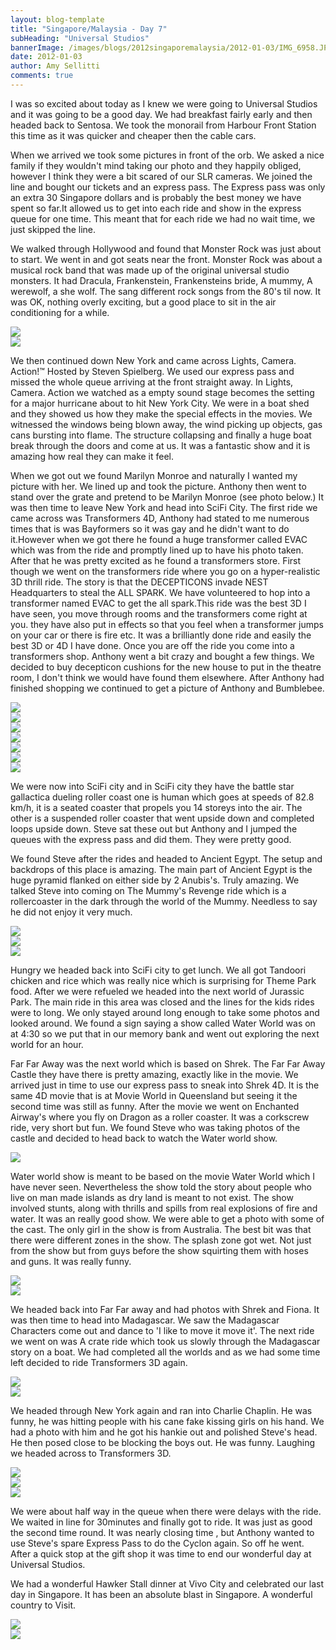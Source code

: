 ```yaml
---
layout: blog-template
title: "Singapore/Malaysia - Day 7"
subHeading: "Universal Studios"
bannerImage: /images/blogs/2012singaporemalaysia/2012-01-03/IMG_6958.JPG_compressed.JPEG
date: 2012-01-03
author: Amy Sellitti
comments: true
---
```


I was so excited about today as I knew we were going to Universal Studios and it was going to be a good day. We had breakfast fairly early and then headed back to Sentosa. We took the monorail from Harbour Front Station this time as it was quicker and cheaper then the cable cars.

When we arrived we took some pictures in front of the orb. We asked a nice family if they wouldn't mind taking our photo and they happily obliged, however I think they were a bit scared of our SLR cameras. We joined the line and bought our tickets and an express pass. The Express pass was only an extra 30 Singapore dollars and is probably the best money we have spent so far.It allowed us to get into each ride and show in the express queue for one time. This meant that for each ride we had no wait time, we just skipped the line.

We walked through Hollywood and found that Monster Rock was just about to start. We went in and got seats near the front. Monster Rock was about a musical rock band that was made up of the original universal studio monsters. It had Dracula, Frankenstein, Frankensteins bride, A mummy, A werewolf, a she wolf. The sang different rock songs from the 80's til now. It was OK, nothing overly exciting, but a good place to sit in the air conditioning for a while.

<div class="center-image"><img src="/images/blogs/2012singaporemalaysia/2012-01-03/IMG_6958.JPG_compressed.JPEG" /></div>
<div class="center-image"><img src="/images/blogs/2012singaporemalaysia/2012-01-03/20120103113819.jpg_compressed.JPEG" /></div>

We then continued down New York and came across Lights, Camera. Action!™ Hosted by Steven Spielberg. We used our express pass and missed the whole queue arriving at the front straight away. In Lights, Camera. Action we watched as a empty sound stage becomes the setting for a major hurricane about to hit New York City. We were in a boat shed and they showed us how they make the special effects in the movies. We witnessed the windows being blown away, the wind picking up objects, gas cans bursting into flame. The structure collapsing and finally a huge boat break through the doors and come at us. It was a fantastic show and it is amazing how real they can make it feel.

When we got out we found Marilyn Monroe and naturally I wanted my picture with her. We lined up and took the picture. Anthony then went to stand over the grate and pretend to be Marilyn Monroe (see photo below.) It was then time to leave New York and head into SciFi City. The first ride we came across was Transformers 4D, Anthony had stated to me numerous times that is was Bayformers so it was gay and he didn't want to do it.However when we got there he found a huge transformer called EVAC which was from the ride and promptly lined up to have his photo taken. After that he was pretty excited as he found a transformers store. First though we went on the transformers ride where you go on a hyper-realistic 3D thrill ride. The story is that the DECEPTICONS invade NEST Headquarters to steal the ALL SPARK. We have volunteered to hop into a transformer named EVAC to get the all spark.This ride was the best 3D I have seen, you move through rooms and the transformers come right at you. they have also put in effects so that you feel when a transformer jumps on your car or there is fire etc. It was a brilliantly done ride and easily the best 3D or 4D I have done. Once you are off the ride you come into a transformers shop. Anthony went a bit crazy and bought a few things. We decided to buy decepticon cushions for the new house to put in the theatre room, I don't think we would have found them elsewhere. After Anthony had finished shopping we continued to get a picture of Anthony and Bumblebee.

<div class="center-image"><img src="/images/blogs/2012singaporemalaysia/2012-01-03/IMG_6964.JPG_compressed.JPEG" /></div>
<div class="center-image"><img src="/images/blogs/2012singaporemalaysia/2012-01-03/IMG_6973.JPG_compressed.JPEG" /></div>
<div class="center-image"><img src="/images/blogs/2012singaporemalaysia/2012-01-03/IMG_6976.JPG_compressed.JPEG" /></div>
<div class="center-image"><img src="/images/blogs/2012singaporemalaysia/2012-01-03/IMG_6983.JPG_compressed.JPEG" /></div>
<div class="center-image"><img src="/images/blogs/2012singaporemalaysia/2012-01-03/IMG_6984.JPG_compressed.JPEG" /></div>
<div class="center-image"><img src="/images/blogs/2012singaporemalaysia/2012-01-03/IMG_7005.JPG_compressed.JPEG" /></div>
<div class="center-image"><img src="/images/blogs/2012singaporemalaysia/2012-01-03/IMG_7018.JPG_compressed.JPEG" /></div>

We were now into SciFi city and in SciFi city they have the battle star gallactica dueling roller coast one is human which goes at speeds of 82.8 km/h, it is a seated coaster that propels you 14 storeys into the air. The other is a suspended roller coaster that went upside down and completed loops upside down. Steve sat these out but Anthony and I jumped the queues with the express pass and did them. They were pretty good.

We found Steve after the rides and headed to Ancient Egypt. The setup and backdrops of this place is amazing. The main part of Ancient Egypt is the huge pyramid flanked on either side by 2 Anubis's. Truly amazing. We talked Steve into coming on The Mummy's Revenge ride which is a rollercoaster in the dark through the world of the Mummy. Needless to say he did not enjoy it very much.

<div class="center-image"><img src="/images/blogs/2012singaporemalaysia/2012-01-03/IMG_7022.JPG_compressed.JPEG" /></div>
<div class="center-image"><img src="/images/blogs/2012singaporemalaysia/2012-01-03/IMG_7026.JPG_compressed.JPEG" /></div>
<div class="center-image"><img src="/images/blogs/2012singaporemalaysia/2012-01-03/IMG_7036.JPG_compressed.JPEG" /></div>

Hungry we headed back into SciFi city to get lunch. We all got Tandoori chicken and rice which was really nice which is surprising for Theme Park food. After we were refueled we headed into the next world of Jurassic Park. The main ride in this area was closed and the lines for the kids rides were to long. We only stayed around long enough to take some photos and looked around. We found a sign saying a show called Water World was on at 4:30 so we put that in our memory bank and went out exploring the next world for an hour.

Far Far Away was the next world which is based on Shrek. The Far Far Away Castle they have there is pretty amazing, exactly like in the movie. We arrived just in time to use our express pass to sneak into Shrek 4D. It is the same 4D movie that is at Movie World in Queensland but seeing it the second time was still as funny. After the movie we went on Enchanted Airway's where you fly on Dragon as a roller coaster. It was a corkscrew ride, very short but fun. We found Steve who was taking photos of the castle and decided to head back to watch the Water world show.

<div class="center-image"><img src="/images/blogs/2012singaporemalaysia/2012-01-03/IMG_7055.JPG_compressed.JPEG" /></div>

Water world show is meant to be based on the movie Water World which I have never seen. Nevertheless the show told the story about people who live on man made islands as dry land is meant to not exist. The show involved stunts, along with thrills and spills from real explosions of fire and water. It was an really good show. We were able to get a photo with some of the cast. The only girl in the show is from Australia. The best bit was that there were different zones in the show. The splash zone got wet. Not just from the show but from guys before the show squirting them with hoses and guns. It was really funny.

<div class="center-image"><img src="/images/blogs/2012singaporemalaysia/2012-01-03/IMG_7070.JPG_compressed.JPEG" /></div>
<div class="center-image"><img src="/images/blogs/2012singaporemalaysia/2012-01-03/IMG_7073.JPG_compressed.JPEG" /></div>

We headed back into Far Far away and had photos with Shrek and Fiona. It was then time to head into Madagascar. We saw the Madagascar Characters come out and dance to 'I like to move it move it'. The next ride we went on was A crate ride which took us slowly through the Madagascar story on a boat. We had completed all the worlds and as we had some time left decided to ride Transformers 3D again.

<div class="center-image"><img src="/images/blogs/2012singaporemalaysia/2012-01-03/IMG_7077.JPG_compressed.JPEG" /></div>
<div class="center-image"><img src="/images/blogs/2012singaporemalaysia/2012-01-03/IMG_7078.JPG_compressed.JPEG" /></div>

We headed through New York again and ran into Charlie Chaplin. He was funny, he was hitting people with his cane fake kissing girls on his hand. We had a photo with him and he got his hankie out and polished Steve's head. He then posed close to be blocking the boys out. He was funny. Laughing we headed across to Transformers 3D.

<div class="center-image"><img src="/images/blogs/2012singaporemalaysia/2012-01-03/IMG_7085.JPG_compressed.JPEG" /></div>
<div class="center-image"><img src="/images/blogs/2012singaporemalaysia/2012-01-03/20120103180706-2.jpg_compressed.JPEG" /></div>
<div class="center-image"><img src="/images/blogs/2012singaporemalaysia/2012-01-03/IMG_7116.JPG_compressed.JPEG" /></div>

We were about half way in the queue when there were delays with the ride. We waited in line for 30minutes and finally got to ride. It was just as good the second time round. It was nearly closing time , but Anthony wanted to use Steve's spare Express Pass to do the Cyclon again. So off he went. After a quick stop at the gift shop it was time to end our wonderful day at Universal Studios.

We had a wonderful Hawker Stall dinner at Vivo City and celebrated our last day in Singapore. It has been an absolute blast in Singapore. A wonderful country to Visit.

<div class="center-image"><img src="/images/blogs/2012singaporemalaysia/2012-01-03/IMG_7148.JPG_compressed.JPEG" /></div>
<div class="center-image"><img src="/images/blogs/2012singaporemalaysia/2012-01-03/IMG_7175.JPG_compressed.JPEG" /></div>
